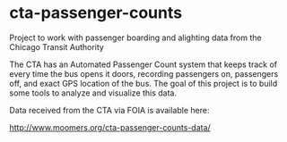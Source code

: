# cta-passenger-counts
Project to work with passenger boarding and alighting data from the Chicago Transit Authority

The CTA has an Automated Passenger Count system that keeps track of every time the bus opens it doors, recording passengers on, passengers off, and exact GPS location of the bus.  The goal of this project is to build some tools to analyze and visualize this data.

Data received from the CTA via FOIA is available here:

http://www.moomers.org/cta-passenger-counts-data/
